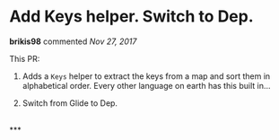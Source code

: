 # Add Keys helper. Switch to Dep.

**brikis98** commented *Nov 27, 2017*

This PR:

1. Adds a `Keys` helper to extract the keys from a map and sort them in alphabetical order. Every other language on earth has this built in…

1. Switch from Glide to Dep.
<br />
***


